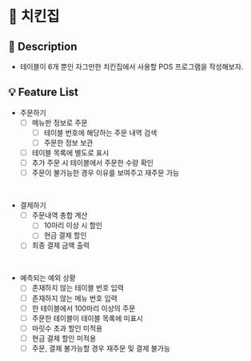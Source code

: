 # 🍗 치킨집

## 📑 Description
- 테이블이 6개 뿐인 자그만한 치킨집에서 사용할 POS 프로그램을 작성해보자.

## 💡 Feature List
- 주문하기
    * [ ] 메뉴판 정보로 주문
        * [ ] 테이블 번호에 해당하는 주문 내역 검색
        * [ ] 주문한 정보 보관
    * [ ] 테이블 목록에 별도로 표시
    * [ ] 추가 주문 시 테이블에서 주문한 수량 확인
    * [ ] 주문이 불가능한 경우 이유를 보여주고 재주문 가능
    
<br>

- 결제하기
    * [ ] 주문내역 총합 계산
        * [ ] 10마리 이상 시 할인
        * [ ] 현금 결제 할인
    * [ ] 최종 결제 금액 출력

<br>

- 예측되는 예외 상황
    * [ ] 존재하지 않는 테이블 번호 입력
    * [ ] 존재하지 않는 메뉴 번호 입력
    * [ ] 한 테이블에서 100마리 이상의 주문
    * [ ] 주문한 테이블이 테이블 목록에 미표시
    * [ ] 마릿수 초과 할인 미적용
    * [ ] 현금 결제 할인 미적용
    * [ ] 주문, 결제 불가능할 경우 재주문 및 결제 불가능
